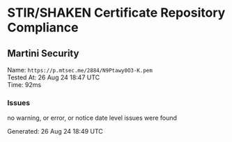 # STIR/SHAKEN Certificate Repository Compliance

## Martini Security

Name: `https://p.mtsec.me/2884/N9Ptawy0O3-K.pem`\
Tested At: 26 Aug 24 18:47 UTC\
Time: 92ms

### Issues

no warning, or error, or notice date level issues were found

Generated: 26 Aug 24 18:49 UTC